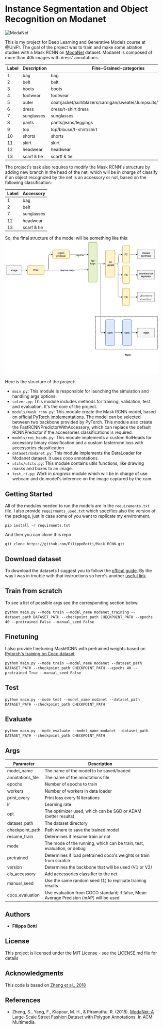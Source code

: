 # Instance Segmentation and Object Recognition on Modanet

![ModaNet](https://github.com/eBay/modanet/blob/master/logo/modanet_logo2.png)

This is my project for Deep Learning and Generative Models course at @UniPr.
The goal of the project was to train and make some ablation studies with a Mask RCNN on [ModaNet](https://github.com/eBay/modanet) dataset.
Modanet is composed of more than 40k images with dress' annotations.

| Label | Description | Fine-Grained-categories |
| --- | --- | --- |
| 1 | bag | bag |
| 2 | belt | belt |
| 3 | boots | boots |
| 4 | footwear | footwear |
| 5 | outer | coat/jacket/suit/blazers/cardigan/sweater/Jumpsuits/Rompers/vest |
| 6 | dress | dress/t-shirt dress |
| 7 | sunglasses | sunglasses |
| 8 | pants | pants/jeans/leggings |
| 9 | top | top/blouse/t-shirt/shirt |
|10 | shorts | shorts |
|11 | skirt | skirt |
|12 | headwear | headwear |
|13 | scarf & tie | scartf & tie |

The project's task also requires to modify the Mask RCNN's structure by adding new branch in the head of the net, which will be in charge of classify if an object recognized by the net is an accessory or not, based on the following classification:

| Label | Accessory |
| --- | ---  |
| 1 | bag |  
| 2 | belt |
| 7 | sunglasses | 
|12 | headwear | 
|13 | scarf & tie | 

So, the final structure of the model will be something like this:
![Structure](./accessory_net.jpeg)

Here is the structure of the project:
- `main.py`: This module is responsible for launching the simulation and handling args options.
- `solver.py`: This module includes methods for training, validation, test and evaluation. It's the core of the project.
- `models/mask_rcnn.py`: This module create the Mask RCNN model, based on [official PyTorch implementations](https://pytorch.org/vision/main/models/mask_rcnn.html). The model can be selected between two backbone provided by PyTorch. This module also create the FastRCNNPredictorWithAccessory, which can replace the default RCNNPredictor if the accessories classifications is required.
- `models/roi_heads.py`: This module implements a custom RoIHeads for accessory binary classification and a custom fasterrcnn loss with accessories classification 
- `dataset/modanet.py`: This module implements the DataLoader for Modanet dataset. It uses coco annotations.
- `utils/utils.py`: This module contains utils functions, like drawing masks and boxes to an image.
- `test_rt.py`: *Work in progress* module which will be in charge of use webcam and do model's inference on the image captured by the cam.


## Getting Started

All of the modules needed to run the models are in the `requirements.txt` file. I also provide `requirments_used.txt` which specifies also the version of the package, just in case some of you want to replicate my environment.

```shell
pip install -r requirments.txt
```
And then you can clone this repo
```shell
git clone https://github.com/FilippoBotti/Mask_RCNN.git
```

## Download dataset
To download the datasets I suggest you to follow the [offical guide](https://github.com/eBay/modanet/tree/master).
By the way I was in trouble with that instructions so here's another [useful link](https://github.com/kyamagu/paperdoll/issues/11)


## Train from scratch
To see a list of possible args see the corresponding section below.
```shell
python main.py --mode train --model_name modanet_training --dataset_path DATASET_PATH --checkpoint_path CHECKPOINT_PATH --epochs 40 --pretrained False --manual_seed False
```

## Finetuning
I also provide finetuning MaskRCNN with pretrained weights based on [Pytorch's training on Coco dataset](https://pytorch.org/vision/main/_modules/torchvision/models/detection/mask_rcnn.html#MaskRCNN_ResNet50_FPN_Weights)
```shell
python main.py --mode train --model_name modanet --dataset_path DATASET_PATH --checkpoint_path CHECKPOINT_PATH --epochs 40 --pretrained True --manual_seed False
```

## Test 
```shell
python main.py --mode test --model_name modanet --dataset_path DATASET_PATH --checkpoint_path CHECKPOINT_PATH 
```

## Evaluate 
```shell
python main.py --mode evaluate --model_name modanet --dataset_path DATASET_PATH --checkpoint_path CHECKPOINT_PATH 
```
   
## Args
| Parameter           | Description                                                                                                 |
|---------------------|-------------------------------------------------------------------------------------------------------------|
| model_name          | The name of the model to be saved/loaded                                                                     |
| annotations_file    | The name of the annotations file                                                                             |
| epochs              | Number of epochs to train                                                                                   |
| workers             | Number of workers in data loader                                                                            |
| print_every         | Print loss every N iterations                                                                               |
| lr                  | Learning rate                                                                                               |
| opt                 | The optimizer used, which can be SGD or ADAM (better results)                                               |
| dataset_path        | The dataset directory                                                                                       |
| checkpoint_path     | Path where to save the trained model                                                                        |
| resume_train        | Determines if resume train or not                                                                           |
| mode                | The mode of the running, which can be train, test, evaluation, or debug                                     |
| pretrained          | Determines if load pretrained coco's weights or train from scratch                                         |
| version             | Determines the backbone that will be used (V1 or V2)                                                       |
| cls_accessory       | Add accessories classifier to the net                                                                        |
| manual_seed         | Use the same random seed (1) to replicate training results                                                  |
| coco_evaluation     | Use evaluation from COCO standard; if false, Mean Average Precision (mAP) will be used                     |


## Authors

* **Filippo Botti** 

## License

This project is licensed under the MIT License - see the [LICENSE.md](LICENSE.md) file for details

## Acknowledgments
This code is based on [Zheng et al., 2018](#zheng2018acmmm)

## References

- Zheng, S., Yang, F., Kiapour, M. H., & Piramuthu, R. (2018). [ModaNet: A Large-Scale Street Fashion Dataset with Polygon Annotations](#zheng2018acmmm). In ACM Multimedia.
